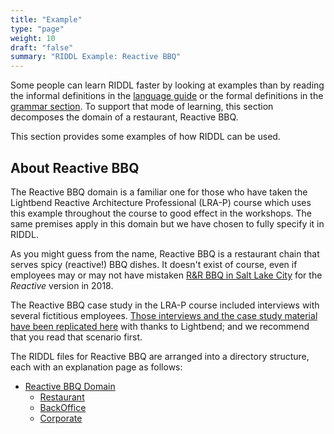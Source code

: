 ```yaml
---
title: "Example"
type: "page"
weight: 10
draft: "false"
summary: "RIDDL Example: Reactive BBQ"
---
```


Some people can learn RIDDL faster by looking at examples than by reading 
the informal definitions in the [language guide](../language) or the 
formal definitions in the [grammar section](../audience/developers-guide/grammar). To support that 
mode of learning, this section decomposes the domain of a restaurant, 
Reactive BBQ. 

This section provides some examples of how RIDDL can be used.

## About Reactive BBQ
The Reactive BBQ domain is a familiar one for those who have taken the  
Lightbend Reactive Architecture Professional (LRA-P) course which uses this example throughout the course to good effect
in the workshops. The same premises apply in this domain but we have chosen to fully specify it in RIDDL.

As you might guess from the name, Reactive BBQ is a restaurant chain that serves spicy (reactive!) BBQ dishes. It
doesn't exist of course, even if employees may or may not have mistaken
[R&R BBQ in Salt Lake City](https://randrbbq.com/) for the _Reactive_
version in 2018.

The Reactive BBQ case study in the LRA-P course included interviews with several fictitious
employees. [Those interviews and the case study material have been replicated here](scenario) with thanks to Lightbend;
and we recommend that you read that scenario first.

The RIDDL files for Reactive BBQ are arranged into a directory structure, 
each with an explanation page as follows:

- [Reactive BBQ Domain](reactivebbq)
    - [Restaurant](restaurant)
    - [BackOffice](backoffice)
    - [Corporate](corporate)
